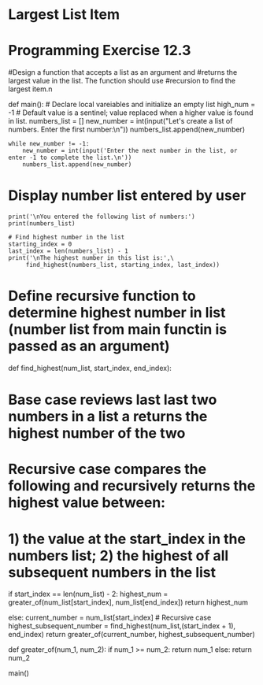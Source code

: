 # Largest List Item
# Programming Exercise 12.3

#Design a function that accepts a list as an argument and
#returns the largest value in the list. The function should use
#recursion to find the largest item.n

def main():
	# Declare local vareiables and initialize an empty list
	high_num = -1  # Default value is a sentinel; value replaced when a higher value is found in list.
	numbers_list = []
	new_number = int(input("Let's create a list of numbers. Enter the first number:\n"))
	numbers_list.append(new_number)

	while new_number != -1:
		new_number = int(input('Enter the next number in the list, or enter -1 to complete the list.\n'))
		numbers_list.append(new_number)

  # Display number list entered by user
	print('\nYou entered the following list of numbers:')
	print(numbers_list)

	# Find highest number in the list
	starting_index = 0 
	last_index = len(numbers_list) - 1
	print('\nThe highest number in this list is:',\
         find_highest(numbers_list, starting_index, last_index))

# Define recursive function to determine highest number in list (number list from main functin is passed as an argument)
def find_highest(num_list, start_index, end_index):	
  # Base case reviews last  last two numbers in a list a returns the highest number of the two
  # Recursive case compares the following and recursively returns the highest value between: 
  # 1) the value at the start_index in the numbers list; 2) the highest of all subsequent numbers in the list
  if start_index == len(num_list) - 2:
    highest_num = greater_of(num_list[start_index], num_list[end_index])
    return highest_num

  else:
    current_number = num_list[start_index]
    # Recursive case
    highest_subsequent_number = find_highest(num_list,(start_index + 1), end_index)
    return greater_of(current_number, highest_subsequent_number) 

def greater_of(num_1, num_2):
  if num_1 >= num_2:
    return num_1
  else:
    return num_2

main()